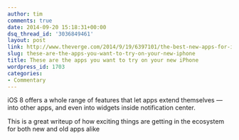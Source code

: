 ```yaml
---
author: tim
comments: true
date: 2014-09-20 15:18:31+00:00
dsq_thread_id: '3036849461'
layout: post
link: http://www.theverge.com/2014/9/19/6397101/the-best-new-apps-for-iphone-ios-8
slug: these-are-the-apps-you-want-to-try-on-your-new-iphone
title: These are the apps you want to try on your new iPhone
wordpress_id: 1703
categories:
- Commentary
---
```


>  
iOS 8 offers a whole range of features that let apps extend themselves — into
other apps, and even into widgets inside notification center.

This is a great writeup of how exciting things are getting in the ecosystem
for both new and old apps alike